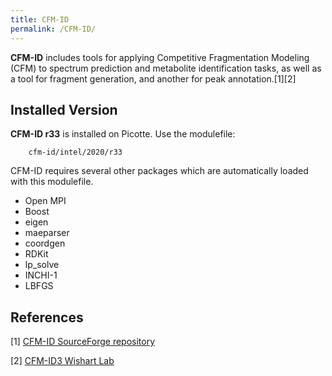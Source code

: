 ```yaml
---
title: CFM-ID
permalink: /CFM-ID/
---
```


**CFM-ID** includes tools for applying Competitive Fragmentation
Modeling (CFM) to spectrum prediction and metabolite identification
tasks, as well as a tool for fragment generation, and another for peak
annotation.[1][2]

Installed Version
-----------------

**CFM-ID r33** is installed on Picotte. Use the modulefile:

`    cfm-id/intel/2020/r33`

CFM-ID requires several other packages which are automatically loaded
with this modulefile.

-   Open MPI
-   Boost
-   eigen
-   maeparser
-   coordgen
-   RDKit
-   lp_solve
-   INCHI-1
-   LBFGS

References
----------

<references/>

[1] [CFM-ID SourceForge repository](https://sourceforge.net/projects/cfm-id/)

[2] [CFM-ID3 Wishart Lab](https://cfmid.wishartlab.com/)